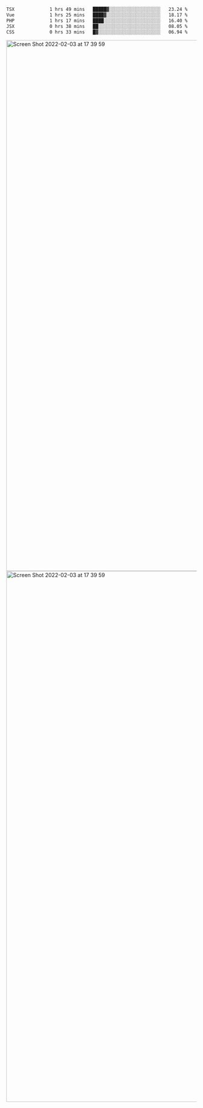 <!--START_SECTION:waka-->

```txt
TSX             1 hrs 49 mins   █████▓░░░░░░░░░░░░░░░░░░░   23.24 %
Vue             1 hrs 25 mins   ████▓░░░░░░░░░░░░░░░░░░░░   18.17 %
PHP             1 hrs 17 mins   ████░░░░░░░░░░░░░░░░░░░░░   16.40 %
JSX             0 hrs 38 mins   ██░░░░░░░░░░░░░░░░░░░░░░░   08.05 %
CSS             0 hrs 33 mins   █▓░░░░░░░░░░░░░░░░░░░░░░░   06.94 %
```

<!--END_SECTION:waka-->

<img width="1400" alt="Screen Shot 2022-02-03 at 17 39 59" src="https://user-images.githubusercontent.com/45716542/152387304-f2b60485-53a6-4f4b-a818-5cefb1b0c0ae.png">
<img width="1400" alt="Screen Shot 2022-02-03 at 17 39 59" src="https://user-images.githubusercontent.com/45716542/152387273-ea5cdf21-2a45-44da-8bef-00c1763b1d42.png">
